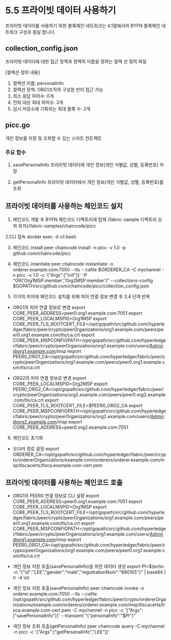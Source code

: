 # 5.5 프라이빗 데이터 사용하기
프라이빗 데이터를 사용하기 위한 블록체인 네트워크는 4.1절에서의 BYFN 블록체인 네트워크 구성과 동일 합니다.

## collection_config.json
프라이빗 데이터에 대한 접근 정책과 정책의 이름을 정하는 컬렉
션 정의 파일

[컬렉션 정의 내용]
1. 컬렉션 이름: personalInfo
2. 컬렉션 정책: ORG1조직의 구성원 만이 접근 가능
3. 최소 응답 피어수: 0개
4. 전파 대상 최대 피어수: 3개
5. 임시 저장소에 기록되는 최대 블록 수: 2개


## picc.go
개인 정보를 저장 및 조회할 수 있는 스마트 컨트랙트

### 주요 함수
1. savePersonalInfo
프라이빗 데이터에 개인 정보(개인 식별값, 성별, 등록번호) 저장

2. getPersonalInfo
프라이빗 데이터에서 개인 정보(개인 식별값, 성별, 등록번호)를 조회

## 프라이빗 데이터를 사용하는 체인코드 설치
1. 체인코드 개발 후 BYFN 체인코드 디렉토리에 탑재
{fabric-sample 디렉토리 상위 위치}/fabric-samples/chaincode/picc

2.CLI 접속
docker exec -it cli bash

3. 체인코드 install
peer chaincode install -n picc -v 1.0 -p github.com/chaincode/picc

4. 체인코드 intantiate
peer chaincode instantiate -o orderer.example.com:7050 --tls --cafile $ORDERER_CA -C mychannel -n picc -v 1.0 -c
'{"Args":["init"]}' -P "OR('Org1MSP.member','Org2MSP.member')" --collections-config $GOPATH/src/github.com/chaincode/picc/collection_config.json

5. 각각의 피어에 체인코드 설치를 위해 피어 연결 정보 변경 후 3,4 단계 반복
  - ORG1의 피어 연결 정보로 변경
  export CORE_PEER_ADDRESS=peer0.org1.example.com:7051
  export CORE_PEER_LOCALMSPID=Org1MSP
  export CORE_PEER_TLS_ROOTCERT_FILE=/opt/gopath/src/github.com/hyperledger/fabric/peer/crypto/peerOrganizations/org1.example.com/peers/peer0.org1.example.com/tls/ca.crt
  export CORE_PEER_MSPCONFIGPATH=/opt/gopath/src/github.com/hyperledger/fabric/peer/crypto/peerOrganizations/org1.example.com/users/Admin@org1.example.com/msp
  export PEER0_ORG1_CA=/opt/gopath/src/github.com/hyperledger/fabric/peer/crypto/peerOrganizations/org1.example.com/peers/peer0.org1.example.com/tls/ca.crt

  - ORG2의 피어 연결 정보로 변경
  export CORE_PEER_LOCALMSPID=Org2MSP
  export PEER0_ORG2_CA=/opt/gopath/src/github.com/hyperledger/fabric/peer/crypto/peerOrganizations/org2.example.com/peers/peer0.org2.example.com/tls/ca.crt
  export CORE_PEER_TLS_ROOTCERT_FILE=$PEER0_ORG2_CA
  export CORE_PEER_MSPCONFIGPATH=/opt/gopath/src/github.com/hyperledger/fabric/peer/crypto/peerOrganizations/org2.example.com/users/Admin@org2.example.com/msp
  export CORE_PEER_ADDRESS=peer0.org2.example.com:7051

6. 체인코드 초기화
  - 오더러 경로 설정
  export ORDERER_CA=/opt/gopath/src/github.com/hyperledger/fabric/peer/crypto/ordererOrganizations/example.com/orderers/orderer.example.com/msp/tlscacerts/tlsca.example.com-cert.pem

## 프라이빗 데이터를 사용하는 체인코드 호출
  - ORG1의 PEER0 연결 정보로 CLI 설정
  export CORE_PEER_ADDRESS=peer0.org1.example.com:7051
  export CORE_PEER_LOCALMSPID=Org1MSP
  export CORE_PEER_TLS_ROOTCERT_FILE=/opt/gopath/src/github.com/hyperledger/fabric/peer/crypto/peerOrganizations/org1.example.com/peers/peer0.org1.example.com/tls/ca.crt
  export CORE_PEER_MSPCONFIGPATH=/opt/gopath/src/github.com/hyperledger/fabric/peer/crypto/peerOrganizations/org1.example.com/users/Admin@org1.example.com/msp
  export PEER0_ORG1_CA=/opt/gopath/src/github.com/hyperledger/fabric/peer/crypto/peerOrganizations/org1.example.com/peers/peer0.org1.example.com/tls/ca.crt

  - 개인 정보 저장 호출(savePersonalInfo)을 위한 데이터 생성
  export PI=$(echo -n "{\"id\":\"LEE\",\"gender\":\"male\",\"registrationNum\":\"890105\"}" | base64 | tr -d \\n)

  - 개인 정보 저장 호출(savePersonalInfo)
  peer chaincode invoke -o orderer.example.com:7050 --tls --cafile /opt/gopath/src/github.com/hyperledger/fabric/peer/crypto/ordererOrganizations/example.com/orderers/orderer.example.com/msp/tlscacerts/tlsca.example.com-cert.pem -C mychannel -n picc -c '{"Args":["savePersonalInfo"]}' --transient "{\"personalInfo\":\"$PI\"}"

  - 개인 정보 조회 호출(getPersonalInfo)
  peer chaincode query -C mychannel -n picc -c '{"Args":["getPersonalInfo","LEE"]}'